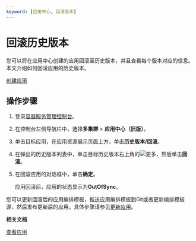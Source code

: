 ```yaml
---
keyword: [应用中心, 回滚版本]
---
```


# 回滚历史版本

您可以将在应用中心创建的应用回滚至历史版本，并且查看每个版本对应的信息。本文介绍如何回滚应用的历史版本。

[创建应用](/cn.zh-CN/Kubernetes集群用户指南/应用中心（旧版）/应用管理/创建应用.md)

## 操作步骤

1.  登录[容器服务管理控制台](https://cs.console.aliyun.com)。

2.  在控制台左侧导航栏中，选择**多集群** \> **应用中心（旧版）**。

3.  单击目标应用，在应用资源展示页面上方，单击**历史版本/回滚**。

4.  在弹出的历史版本列表中，单击目标历史版本右上角的![更多](https://static-aliyun-doc.oss-accelerate.aliyuncs.com/assets/img/zh-CN/8795659951/p128515.png)，然后单击**回滚**。

5.  在回滚应用的对话框中，单击**确定**。

    应用回滚后，应用的状态显示为**OutOfSync**。


您可以更新回滚后的应用编排模板，推送应用编排模板到Git或者更新编排模板源，然后发布更新后的应用。具体步骤请参见[更新应用](/cn.zh-CN/Kubernetes集群用户指南/应用中心（旧版）/应用管理/更新应用.md)。

**相关文档**  


[查看应用](/cn.zh-CN/Kubernetes集群用户指南/应用中心（旧版）/应用管理/查看应用.md)

